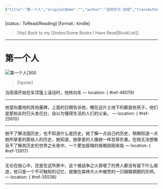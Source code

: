 ```yaml
---
{"title":"第一个人","originalName":"","author":"法阿尔贝·加缪","transAuthor":"丁世中","publisher":"译林出版社","rating":8.5,"RelatedBooks":"流亡与独立王国,加缪手记,加缪传,快乐的死,没有被征服的,押沙龙，押沙龙！,阿尔贝·加缪,瓦格纳事件,堕落,孤独与团结","ISBN":9787544763127,"type":"ReadNote","link":"https://book.douban.com/subject/26908216","cover":"https://img9.doubanio.com/view/subject/l/public/s29133767.jpg","pages":308,"publishDate":"2017-1","EndDate":null,"alias":null,"pageprogress":null,"banner_icon":"📖","banner":"https://img9.doubanio.com/view/subject/l/public/s29133767.jpg","dg-publish":true,"permalink":"/BookNotes/第一个人/","dgPassFrontmatter":true,"noteIcon":""}
---
```


[status:: ToRead/Reading]
[format:: kindle]

>[!tip] Back to my [[Index/Some Books I Have Read\|BookList]]

---
# 第一个人

![第一个人|300](https://img9.doubanio.com/view/subject/l/public/s29133767.jpg)

>[!quote]

当雨滴开始在车顶篷上滚动时，他转向车 — location: []()
{ #ref-48079}


---
他望向墓地的其他墓碑，上面的日期告诉他，睡在这片土地下的都是些孩子，他们是那些此时已头发花白，自以为懂得生活的人们的父亲。 — location: []()
{ #ref-25610}


---
她不了解法国历史，也不知道什么是历史。她了解一点自己的历史，稍微知道一点她所挚爱的那些人的历史，她知道，她挚爱的人像她一样忍辱负重。在她无法想像且不了解其历史的世界之长夜中，一个更加昏暗的夜晚刚刚来临 — location: []()
{ #ref-13917}


---
无论在她心中，还是在这所房中，这个被战争之火吞噬了的男人都没有留下什么痕迹，他只是一个不可触知的记忆，就像在森林大火中被焚的一只蝴蝶翅膀的灰烬。 — location: []()
{ #ref-35538}


---

